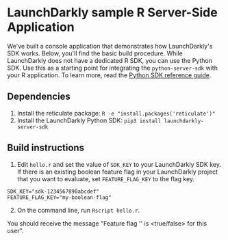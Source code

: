 # LaunchDarkly sample R Server-Side Application
We've built a console application that demonstrates how LaunchDarkly's SDK works. Below, you'll find the basic build procedure. While LaunchDarkly does not have a dedicated R SDK, you can use the Python SDK. Use this as a starting point for integrating the `python-server-sdk` with your R application. To learn more, read the [Python SDK reference guide](https://docs.launchdarkly.com/sdk/server-side/python).

## Dependencies
1. Install the reticulate package: `R -e "install.packages('reticulate')"`
2. Install the LaunchDarkly Python SDK: `pip3 install launchdarkly-server-sdk`

## Build instructions
1. Edit `hello.r` and set the value of `SDK_KEY` to your LaunchDarkly SDK key. If there is an existing boolean feature flag in your LaunchDarkly project that you want to evaluate, set `FEATURE_FLAG_KEY` to the flag key.

```
SDK_KEY="sdk-1234567890abcdef"
FEATURE_FLAG_KEY="my-boolean-flag"
```

2. On the command line, run `Rscript hello.r`.

You should receive the message "Feature flag '<flag key>' is <true/false> for this user".
